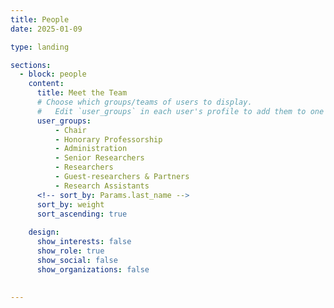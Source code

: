 ```yaml
---
title: People
date: 2025-01-09

type: landing

sections:
  - block: people
    content:
      title: Meet the Team
      # Choose which groups/teams of users to display.
      #   Edit `user_groups` in each user's profile to add them to one or more of these groups.
      user_groups:
          - Chair
          - Honorary Professorship
          - Administration
          - Senior Researchers
          - Researchers
          - Guest-researchers & Partners
          - Research Assistants
      <!-- sort_by: Params.last_name -->
      sort_by: weight
      sort_ascending: true
      
    design:
      show_interests: false
      show_role: true
      show_social: false
      show_organizations: false
      
      
---
```

